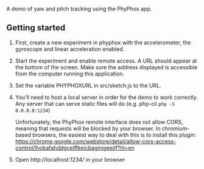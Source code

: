 
A demo of yaw and pitch tracking using the PhyPhox app.

## Getting started
1. First, create a new experiment in phyphox with the accelerometer, the gyroscope and linear acceleration enabled.
2. Start the experiment and enable remote access. A URL should appear at the bottom of the screen. Make sure the address displayed is accessible from the computer running this application.
3. Set the variable PHYPHOXURL in src/sketch.js to the URL. 
4. You'll need to host a local server in order for the demo to work correctly. Any server that can serve static files will do (e.g. php-cli `` php -S 0.0.0.0:1234 ``)

	Unfortunately, the PhyPhox remote interface does not allow CORS, meaning that requests will be blocked by your browser.
	In chromium-based browsers, the easiest way to deal with this is to install this plugin: https://chrome.google.com/webstore/detail/allow-cors-access-control/lhobafahddgcelffkeicbaginigeejlf?hl=en

5. Open http://localhost:1234/ in your browser
